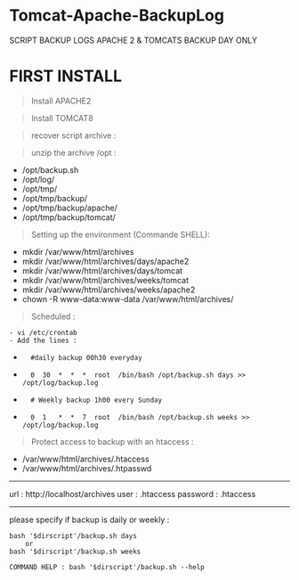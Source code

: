 # Tomcat-Apache-BackupLog
SCRIPT BACKUP LOGS APACHE 2 & TOMCATS 
BACKUP DAY ONLY                       


# FIRST INSTALL 

> Install APACHE2

> Install TOMCAT8

> recover script archive :

> unzip the archive /opt :

* /opt/backup.sh 
* 	/opt/log/ 
* 	/opt/tmp/ 
* 	/opt/tmp/backup/ 
* 	/opt/tmp/backup/apache/
* 	/opt/tmp/backup/tomcat/ 

> Setting up the environment (Commande SHELL):
* 	mkdir /var/www/html/archives 
* 	mkdir /var/www/html/archives/days/apache2 
* 	mkdir /var/www/html/archives/days/tomcat 
* 	mkdir /var/www/html/archives/weeks/tomcat 
* 	mkdir /var/www/html/archives/weeks/apache2 
* 	chown -R www-data:www-data /var/www/html/archives/

> Scheduled :

	- vi /etc/crontab
	- Add the lines :
* 		#daily backup 00h30 everyday 
* 		0  30  *  *  *  root  /bin/bash /opt/backup.sh days >> /opt/log/backup.log 
* 		# Weekly backup 1h00 every Sunday 
* 		0  1   *  *  7  root  /bin/bash /opt/backup.sh weeks >> /opt/log/backup.log 

> Protect access to backup with an htaccess :

*	/var/www/html/archives/.htaccess 
*	/var/www/html/archives/.htpasswd 


-------------------------------------------------------------

url :           http://localhost/archives
user :          .htaccess
password :      .htaccess

-------------------------------------------------------------

please specify if backup is  daily or weekly :

	bash '$dirscript'/backup.sh days
		or
	bash '$dirscript'/backup.sh weeks

	COMMAND HELP : bash '$dirscript'/backup.sh --help

